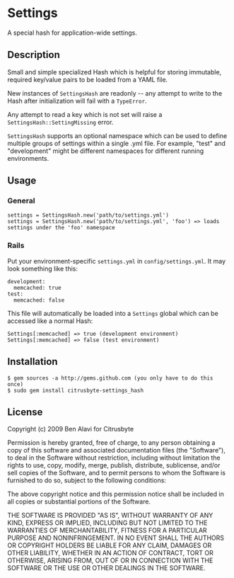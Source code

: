 Settings
========

A special hash for application-wide settings.

Description
-----------

Small and simple specialized Hash which is helpful for storing immutable,
required key/value pairs to be loaded from a YAML file.

New instances of `SettingsHash` are readonly -- any attempt to write to the
Hash after initialization will fail with a `TypeError`.

Any attempt to read a key which is not set will raise a 
`SettingsHash::SettingMissing` error.

`SettingsHash` supports an optional namespace which can be used to define
multiple groups of settings within a single .yml file. For example, "test" and
"development" might be different namespaces for different running environments.

Usage
-----

### General

    settings = SettingsHash.new('path/to/settings.yml')
    settings = SettingsHash.new('path/to/settings.yml', 'foo') => loads settings under the 'foo' namespace
    
### Rails

Put your environment-specific `settings.yml` in `config/settings.yml`. It may
look something like this:

    development:
      memcached: true
    test:
      memcached: false
      
This file will automatically be loaded into a `Settings` global which can be
accessed like a normal Hash:

    Settings[:memcached] => true (development environment)
    Settings[:memcached] => false (test environment)
    
Installation
------------

    $ gem sources -a http://gems.github.com (you only have to do this once)
    $ sudo gem install citrusbyte-settings_hash

License
-------

Copyright (c) 2009 Ben Alavi for Citrusbyte

Permission is hereby granted, free of charge, to any person
obtaining a copy of this software and associated documentation
files (the "Software"), to deal in the Software without
restriction, including without limitation the rights to use,
copy, modify, merge, publish, distribute, sublicense, and/or sell
copies of the Software, and to permit persons to whom the
Software is furnished to do so, subject to the following
conditions:

The above copyright notice and this permission notice shall be
included in all copies or substantial portions of the Software.

THE SOFTWARE IS PROVIDED "AS IS", WITHOUT WARRANTY OF ANY KIND,
EXPRESS OR IMPLIED, INCLUDING BUT NOT LIMITED TO THE WARRANTIES
OF MERCHANTABILITY, FITNESS FOR A PARTICULAR PURPOSE AND
NONINFRINGEMENT. IN NO EVENT SHALL THE AUTHORS OR COPYRIGHT
HOLDERS BE LIABLE FOR ANY CLAIM, DAMAGES OR OTHER LIABILITY,
WHETHER IN AN ACTION OF CONTRACT, TORT OR OTHERWISE, ARISING
FROM, OUT OF OR IN CONNECTION WITH THE SOFTWARE OR THE USE OR
OTHER DEALINGS IN THE SOFTWARE.
